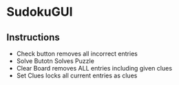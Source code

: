 # SudokuGUI 
## Instructions
- Check button removes all incorrect entries
- Solve Butotn Solves Puzzle
- Clear Board removes ALL entries including given clues
- Set Clues locks all current entries as clues



